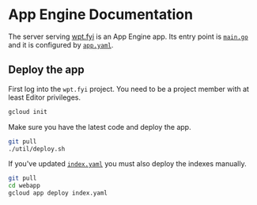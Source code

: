 # App Engine Documentation

The server serving [wpt.fyi](https://wpt.fyi) is an App Engine app.
Its entry point is [`main.go`](../main.go) and it is configured by
[`app.yaml`](../app.yaml).

## Deploy the app

First log into the `wpt.fyi` project. You need to be a project member
with at least Editor privileges.

```sh
gcloud init
```

Make sure you have the latest code and deploy the app.

```sh
git pull
./util/deploy.sh
```

If you've updated [`index.yaml`](../index.yaml) you must also deploy the indexes manually.

```sh
git pull
cd webapp
gcloud app deploy index.yaml
```
